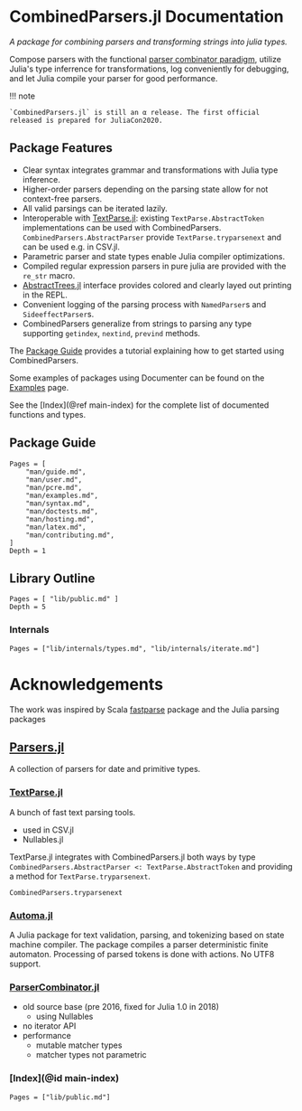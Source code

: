 # CombinedParsers.jl Documentation

*A package for combining parsers and transforming strings into julia types.*

Compose parsers with the functional [parser combinator paradigm](https://en.wikipedia.org/wiki/Parser_combinator),
utilize Julia's type inferrence for transformations,
log conveniently for debugging, and let Julia compile your parser for good performance.


!!! note

	`CombinedParsers.jl` is still an α release.	The first official released is prepared for JuliaCon2020.
## Package Features

- Clear syntax integrates grammar and transformations with Julia type inference.
- Higher-order parsers depending on the parsing state allow for not context-free parsers.
- All valid parsings can be iterated lazily.
- Interoperable with [TextParse.jl](https://github.com/queryverse/TextParse.jl): existing `TextParse.AbstractToken` implementations can be used with CombinedParsers. `CombinedParsers.AbstractParser` provide `TextParse.tryparsenext` and can be used e.g. in CSV.jl.
- Parametric parser and state types enable Julia compiler optimizations.
- Compiled regular expression parsers in pure julia are provided with the `re_str` macro.
- [AbstractTrees.jl](https://github.com/JuliaCollections/AbstractTrees.jl) interface provides colored and clearly layed out printing in the REPL.
- Convenient logging of the parsing process with `NamedParser`s and `SideeffectParser`s.
- CombinedParsers generalize from strings to parsing any type supporting `getindex`, `nextind`, `prevind` methods.


The [Package Guide](@ref) provides a tutorial explaining how to get started using CombinedParsers.

Some examples of packages using Documenter can be found on the [Examples](@ref) page.

See the [Index](@ref main-index) for the complete list of documented functions and types.

## Package Guide

```@contents
Pages = [
    "man/guide.md",
    "man/user.md",
    "man/pcre.md",
    "man/examples.md",
    "man/syntax.md",
    "man/doctests.md",
    "man/hosting.md",
    "man/latex.md",
    "man/contributing.md",
]
Depth = 1
```

## Library Outline

```@contents
Pages = [ "lib/public.md" ]
Depth = 5
```

### Internals
```@contents
Pages = ["lib/internals/types.md", "lib/internals/iterate.md"]
```

# Acknowledgements

The work was inspired by Scala [fastparse](https://github.com/lihaoyi/fastparse) package and the Julia parsing packages
## [Parsers.jl](https://github.com/JuliaData/Parsers.jl)
A collection of parsers for date and primitive types.

### [TextParse.jl](https://github.com/queryverse/TextParse.jl)
A bunch of fast text parsing tools.
- used in CSV.jl
- Nullables.jl

TextParse.jl integrates with CombinedParsers.jl both ways 
by type `CombinedParsers.AbstractParser <: TextParse.AbstractToken`
and providing a method for `TextParse.tryparsenext`.

```@docs
CombinedParsers.tryparsenext
```

### [Automa.jl](https://github.com/BioJulia/Automa.jl)
A Julia package for text validation, parsing, and tokenizing based on state machine compiler.
The package compiles a parser deterministic finite automaton.
Processing of parsed tokens is done with actions.
No UTF8 support.

### [ParserCombinator.jl](https://github.com/andrewcooke/ParserCombinator.jl)
- old source base (pre 2016, fixed for Julia 1.0 in 2018)
    - using Nullables
- no iterator API
- performance 
    - mutable matcher types
    - matcher types not parametric

### [Index](@id main-index)

```@index
Pages = ["lib/public.md"]
```

